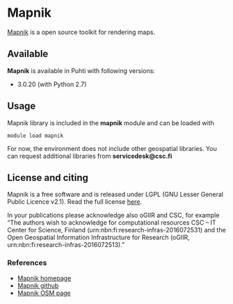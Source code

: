 # Mapnik

[Mapnik](https://mapnik.org/) is a open source toolkit for rendering maps.

## Available

__Mapnik__ is available in Puhti with following versions:

* 3.0.20 (with Python 2.7)

## Usage

Mapnik library is included in the __mapnik__ module and can be loaded with

`module load mapnik`

For now, the environment does not include other geospatial libraries. You can request additional libraries from __servicedesk@csc.fi__

## License and citing

Mapnik is a free software and is released under LGPL (GNU Lesser General Public Licence v2.1). Read the full license [here](https://mapnik.org/pages/license.html).

In your publications please acknowledge also oGIIR and CSC, for example “The authors wish to acknowledge for computational resources CSC – IT Center for Science, Finland (urn:nbn:fi:research-infras-2016072531) and the Open Geospatial Information Infrastructure for Research (oGIIR, urn:nbn:fi:research-infras-2016072513).”

### References

* [Mapnik homepage](https://mapnik.org/)
* [Mapnik github](https://github.com/mapnik/mapnik)
* [Mapnik OSM page](https://wiki.openstreetmap.org/wiki/Mapnik)
